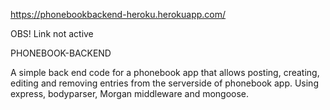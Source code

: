 https://phonebookbackend-heroku.herokuapp.com/

OBS! Link not active


PHONEBOOK-BACKEND

A simple back end code for a phonebook app that allows posting, creating, editing and removing entries from the serverside of phonebook app. Using express, bodyparser, Morgan middleware and mongoose.
